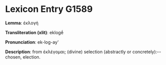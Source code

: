 # Lexicon Entry G1589

**Lemma**: ἐκλογή

**Transliteration (xlit)**: eklogḗ

**Pronunciation**: ek-log-ay'

**Description**:
from ἐκλέγομαι; (divine) selection (abstractly or concretely):--chosen, election.
